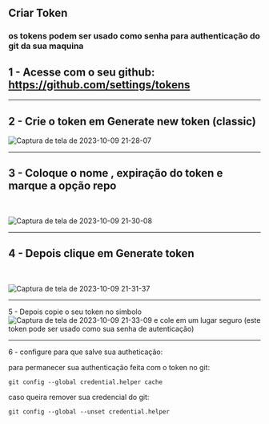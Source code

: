 ## Criar Token 

### os tokens podem ser usado como senha para authenticação do git da sua maquina

## 1 - Acesse com o seu github: https://github.com/settings/tokens 
---
## 2 - Crie o token em <b> Generate new token (classic) </b>

![Captura de tela de 2023-10-09 21-28-07](https://github.com/gladsonsimoes/Git/assets/99969693/b1f81be1-0089-4400-923b-45631556819b)

---
## 3 - Coloque o nome , expiração do token e marque a opção <b> repo </b>
<br>

![Captura de tela de 2023-10-09 21-30-08](https://github.com/gladsonsimoes/Git/assets/99969693/876009d5-ece5-4512-b930-fcc79c3690cc)

---

## 4 - Depois clique em <b> Generate token </b>
<br>

![Captura de tela de 2023-10-09 21-31-37](https://github.com/gladsonsimoes/Git/assets/99969693/2c234202-ca26-4b39-8f14-4c1987096359)

---

5 - Depois copie o seu token no simbolo ![Captura de tela de 2023-10-09 21-33-09](https://github.com/gladsonsimoes/Git/assets/99969693/0710ec10-1945-47f9-a962-16a208b16539)
e cole em um lugar seguro (este token pode ser usado como sua senha de autenticação)

---

6 - configure para que salve sua autheticação:

para permanecer sua authenticação feita com o token no git:
~~~
git config --global credential.helper cache
~~~

caso queira remover sua credencial do git:
~~~
git config --global --unset credential.helper
~~~
